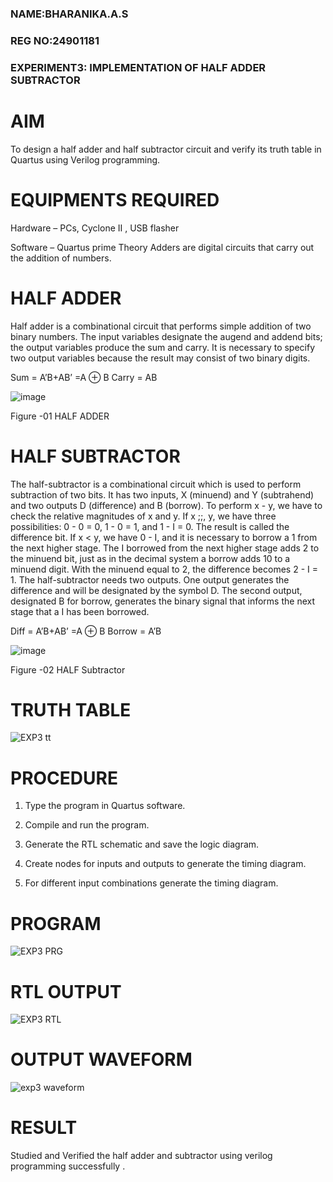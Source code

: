 ### NAME:BHARANIKA.A.S
### REG NO:24901181
### EXPERIMENT3: IMPLEMENTATION OF HALF ADDER SUBTRACTOR
# AIM

To design a half adder and half subtractor circuit and verify its truth table in Quartus using Verilog programming.

# EQUIPMENTS REQUIRED
Hardware – PCs, Cyclone II , USB flasher 

Software – Quartus prime Theory Adders are digital circuits that carry out the addition of numbers.

# HALF ADDER

Half adder is a combinational circuit that performs simple addition of two binary numbers. The input variables designate the augend and addend bits; the output variables produce the sum and carry. It is necessary to specify two output variables because the result may consist of two binary digits.

Sum = A’B+AB’ =A ⊕ B Carry = AB

![image](https://github.com/naavaneetha/HALF_ADDER_SUBTRACTOR/assets/154305477/bd4a0b2c-cdbc-4184-ab08-81578f121e1f)

Figure -01 HALF ADDER

# HALF SUBTRACTOR
The half-subtractor is a combinational circuit which is used to perform subtraction of two bits. It has two inputs, X (minuend) and Y (subtrahend) and two outputs D (difference) and B (borrow). To perform x - y, we have to check the relative magnitudes of x and y. If x ;;, y, we have three possibilities: 0 - 0 = 0, 1 - 0 = 1, and 1 - I = 0. The result is called the difference bit. If x < y, we have 0 - I, and it is necessary to borrow a 1 from the next higher stage. The I borrowed from the next higher stage adds 2 to the minuend bit, just as in the decimal system a borrow adds 10 to a minuend digit. With the minuend equal to 2, the difference becomes 2 - I = 1. The half-subtractor needs two outputs. One output generates the difference and will be designated by the symbol D. The second output, designated B for borrow, generates the binary signal that informs the next stage that a I has been borrowed. 

Diff = A’B+AB’ =A ⊕ B
Borrow = A’B

 ![image](https://github.com/naavaneetha/HALF_ADDER_SUBTRACTOR/assets/154305477/d76b099c-513f-4e7c-843a-e2fd028a531a)

Figure -02 HALF Subtractor

# TRUTH TABLE
![EXP3 tt](https://github.com/user-attachments/assets/78ee4a4c-846b-4bc6-a6b8-e1d22638d11d)


# PROCEDURE

1.	Type the program in Quartus software.

2.	Compile and run the program.

3.	Generate the RTL schematic and save the logic diagram.

4.	Create nodes for inputs and outputs to generate the timing diagram.

5.	For different input combinations generate the timing diagram.


# PROGRAM
![EXP3 PRG](https://github.com/user-attachments/assets/f274721d-c7ad-4117-9d57-e7ce3a2b9214)


# RTL OUTPUT 

![EXP3 RTL](https://github.com/user-attachments/assets/6698e946-863d-4f67-a8bb-7b7c65d505c5)

# OUTPUT WAVEFORM

![exp3 waveform](https://github.com/user-attachments/assets/fe931dc9-c21e-44ce-8877-22698eec008a)


# RESULT 
Studied and Verified the half adder and subtractor using verilog programming successfully .
